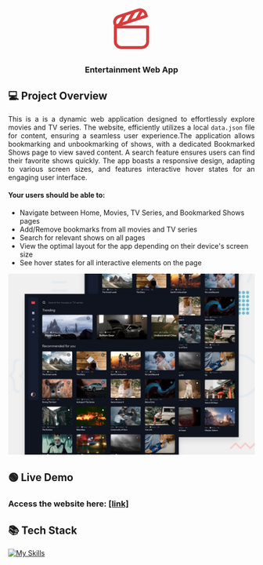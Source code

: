 <div align="center">
<svg xmlns="http://www.w3.org/2000/svg" width="96" height="96" viewBox="0 0 16 16">
	<path fill="#d83b3b" d="M13.218 4.246L7.087 6.238a.502.502 0 0 1-.24.079L4.741 7H13.5a.5.5 0 0 1 .5.5v5a2.5 2.5 0 0 1-2.5 2.5h-7A2.5 2.5 0 0 1 2 12.5v-5c0-.106.033-.205.09-.287l-.195-.602A2.5 2.5 0 0 1 3.5 3.461l6.657-2.163a2.5 2.5 0 0 1 3.15 1.605l.232.713a.5.5 0 0 1-.321.63m-3.744.165l1.285-2.226a1.508 1.508 0 0 0-.293.064l-1.245.404l-1.308 2.265zm2.295-1.979a.515.515 0 0 1-.02.037l-.854 1.48l1.538-.5l-.077-.237a1.494 1.494 0 0 0-.587-.78m-3.97.683l-1.56.507L4.93 5.887l1.56-.507zM2.923 6.54l.587-.19l1.307-2.266l-1.008.328a1.5 1.5 0 0 0-.963 1.89zM3 8v4.5A1.5 1.5 0 0 0 4.5 14h7a1.5 1.5 0 0 0 1.5-1.5V8z" />
</svg>
<h3>Entertainment Web App<h3>
</div>

## 💻 Project Overview

<p align="justify">This is a is a dynamic web application designed to effortlessly explore movies and TV series. The website, efficiently utilizes a local <code>data.json</code> file for content, ensuring a seamless user experience.The application allows bookmarking and unbookmarking of shows, with a dedicated Bookmarked Shows page to view saved content. A search feature ensures users can find their favorite shows quickly. The app boasts a responsive design, adapting to various screen sizes, and features interactive hover states for an engaging user interface.

</p>
<p align="justify">
<h4>Your users should be able to:</h4>

<ul>
<li>Navigate between Home, Movies, TV Series, and Bookmarked Shows pages</li>
<li>Add/Remove bookmarks from all movies and TV series
</li>
<li>Search for relevant shows on all pages
</li>
<li>View the optimal layout for the app depending on their device's screen size
</li>
<li>See hover states for all interactive elements on the page
</li>
</ul>
</p>

<img src="public/preview.jpg" alt='preview-image'></img>

## 🟢 Live Demo

<h3 align="justify">
Access the website here: <a href="https://entertainment-web-app-beige.vercel.app/">[link]</a>
</h3>

## 📚 Tech Stack

[![My Skills](https://skillicons.dev/icons?i=next,react,typescript,tailwindcss,&perline=4)](https://skillicons.dev)
